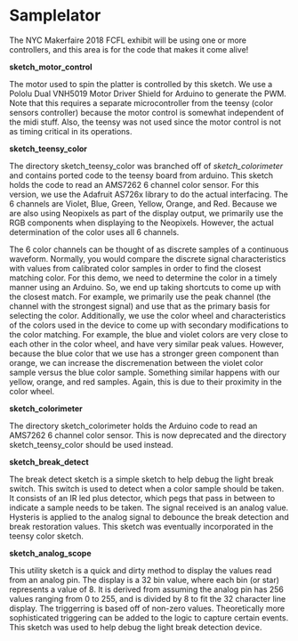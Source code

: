 # Samplelator
The NYC Makerfaire 2018 FCFL exhibit will be using one or more controllers, and this area is for the code that makes it come alive!

__sketch_motor_control__

The motor used to spin the platter is controlled by this sketch. We use a Pololu Dual VNH5019 Motor Driver Shield for Arduino to generate the PWM. Note that this requires a separate microcontroller from the teensy (color sensors controller) because the motor control is somewhat independent of the midi stuff. Also, the teensy was not used since the motor control is not as timing critical in its operations.

__sketch_teensy_color__

The directory sketch_teensy_color was branched off of *sketch_colorimeter* and contains ported code to the teensy board from arduino. This sketch holds the code to read an AMS7262 6 channel color sensor. For this version, we use the Adafruit AS726x library to do the actual interfacing. The 6 channels are Violet, Blue, Green, Yellow, Orange, and Red. Because we are also using Neopixels as part of the display output, we primarily use the RGB components when displaying to the Neopixels. However, the actual determination of the color uses all 6 channels.

The 6 color channels can be thought of as discrete samples of a continuous waveform. Normally, you would compare the discrete signal characteristics with values from calibrated color samples in order to find the closest matching color. For this demo, we need to determine the color in a timely manner using an Arduino. So, we end up taking shortcuts to come up with the closest match. For example, we primarily use the peak channel (the channel with the strongest signal) and use that as the primary basis for selecting the color. Additionally, we use the color wheel and characteristics of the colors used in the device to come up with secondary modifications to the color matching. For example, the blue and violet colors are very close to each other in the color wheel, and have very similar peak values. However, because the blue color that we use has a stronger green component than orange, we can increase the discremenation between the violet color sample versus the blue color sample. Something similar happens with our yellow, orange, and red samples. Again, this is due to their proximity in the color wheel.

__sketch_colorimeter__

The directory sketch_colorimeter holds the Arduino code to read an AMS7262 6 channel color sensor. This is now deprecated  and the directory sketch_teensy_color should be used instead.

__sketch_break_detect__

The break detect sketch is a simple sketch to help debug the light break switch. This switch is used to detect when a color sample should be taken. It consists of an IR led plus detector, which pegs that pass in between to indicate a sample needs to be taken. The signal received is an analog value. Hysteris is applied to the analog signal to debounce the break detection and break restoration values. This sketch was eventually incorporated in the teensy color sketch.

__sketch_analog_scope__

This utility sketch is a quick and dirty method to display the values read from an analog pin. The display is a 32 bin value, where each bin (or star) represents a value of 8. It is derived from assuming the analog pin has 256 values ranging from 0 to 255, and is divided by 8 to fit the 32 character line display. The triggerring is based off of non-zero values. Theoretically more sophisticated triggering can be added to the logic to capture certain events. This sketch was used to help debug the light break detection device.
